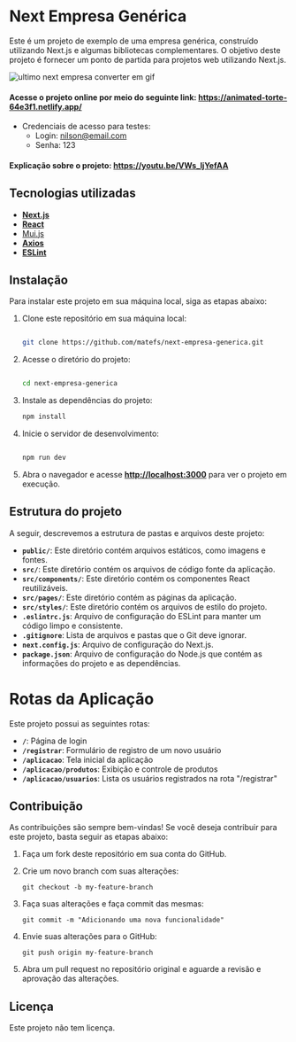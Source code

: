  # **Next Empresa Genérica**

Este é um projeto de exemplo de uma empresa genérica, construído utilizando Next.js e algumas bibliotecas complementares. O objetivo deste projeto é fornecer um ponto de partida para projetos web utilizando Next.js.


 ![ultimo next empresa converter em gif](https://user-images.githubusercontent.com/30128774/235333146-328f748b-4f73-4349-bab3-643df6daa8d1.gif)

#### Acesse o projeto online por meio do seguinte link: https://animated-torte-64e3f1.netlify.app/
- Credenciais de acesso para testes: 
  - Login:  nilson@email.com
  - Senha: 123
#### Explicação sobre o projeto: https://youtu.be/VWs_ljYefAA


## **Tecnologias utilizadas**

- **[Next.js](https://nextjs.org/)**
- **[React](https://reactjs.org/)**
- [Mui.js](https://mui.com/)
- **[Axios](https://axios-http.com/)**
- **[ESLint](https://eslint.org/)**

## **Instalação**

Para instalar este projeto em sua máquina local, siga as etapas abaixo:

1. Clone este repositório em sua máquina local:
    
    ```bash
    
    git clone https://github.com/matefs/next-empresa-generica.git
    ```
    
2. Acesse o diretório do projeto:
    
    ```bash
    
    cd next-empresa-generica
    ```
    
3. Instale as dependências do projeto:
    
    ```bash
    npm install
    ```
    
4. Inicie o servidor de desenvolvimento:
    
    ```bash
    
    npm run dev
    ```
    
5. Abra o navegador e acesse **[http://localhost:3000](http://localhost:3000/)** para ver o projeto em execução.

## **Estrutura do projeto**

A seguir, descrevemos a estrutura de pastas e arquivos deste projeto: 

- **`public/`**: Este diretório contém arquivos estáticos, como imagens e fontes.
- **`src/`**: Este diretório contém os arquivos de código fonte da aplicação.
- **`src/components/`**: Este diretório contém os componentes React reutilizáveis.
- **`src/pages/`**: Este diretório contém as páginas da aplicação.
- **`src/styles/`**: Este diretório contém os arquivos de estilo do projeto.
- **`.eslintrc.js`**: Arquivo de configuração do ESLint para manter um código limpo e consistente.
- **`.gitignore`**: Lista de arquivos e pastas que o Git deve ignorar.
- **`next.config.js`**: Arquivo de configuração do Next.js.
- **`package.json`**: Arquivo de configuração do Node.js que contém as informações do projeto e as dependências.

# **Rotas da Aplicação**

Este projeto possui as seguintes rotas:

- **`/`**: Página de login
- **`/registrar`**: Formulário de registro de um novo usuário
- **`/aplicacao`**: Tela inicial da aplicação
- **`/aplicacao/produtos`**: Exibição e controle de produtos
- **`/aplicacao/usuarios`**: Lista os usuários registrados na rota "/registrar"

## **Contribuição**

As contribuições são sempre bem-vindas! Se você deseja contribuir para este projeto, basta seguir as etapas abaixo:

1. Faça um fork deste repositório em sua conta do GitHub.
2. Crie um novo branch com suas alterações:
    
    ```
    git checkout -b my-feature-branch
    ```
    
3. Faça suas alterações e faça commit das mesmas:
    
    ```
    git commit -m "Adicionando uma nova funcionalidade"
    ```
    
4. Envie suas alterações para o GitHub:
    
    ```
    git push origin my-feature-branch
    ```
    
5. Abra um pull request no repositório original e aguarde a revisão e aprovação das alterações.

## **Licença**

Este projeto não tem licença.
